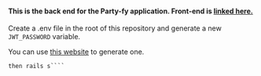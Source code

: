 #### This is the back end for the Party-fy application. Front-end is [linked here.](https://github.com/JDumadag25/Partify-frontend)

Create a .env file in the root of this repository and generate a new `JWT_PASSWORD` variable.

You can use [this website](https://passwordsgenerator.net/) to generate one.

````Run bundle install, rake db:migrate
then rails s````
